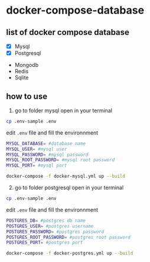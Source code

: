 # docker-compose-database

## list of docker compose database

- [x] Mysql
- [x] Postgresql
- Mongodb
- Redis
- Sqlite

## how to use
1. go to folder mysql open in your terminal 
```sh
cp .env-sample .env
```
edit `.env` file and fill the environnment
```sh
MYSQL_DATABASE= #database name
MYSQL_USER= #mysql user
MYSQL_PASSWORD= #mysql password
MYSQL_ROOT_PASSWORD= #mysql root password
MYSQL_PORT= #mysql port
```
```sh
docker-compose -f docker-mysql.yml up --build
```
2. go to folder postgresql open in your terminal 
```sh
cp .env-sample .env
```
edit `.env` file and fill the environnment
```sh
POSTGRES_DB= #postgres db name
POSTGRES_USER= #postgres username
POSTGRES_PASSWORD= #postgres password
POSTGRES_ROOT_PASSWORD= #postgres root password
POSTGRES_PORT= #postgres port
```
```sh
docker-compose -f docker-postgres.yml up --build
```
